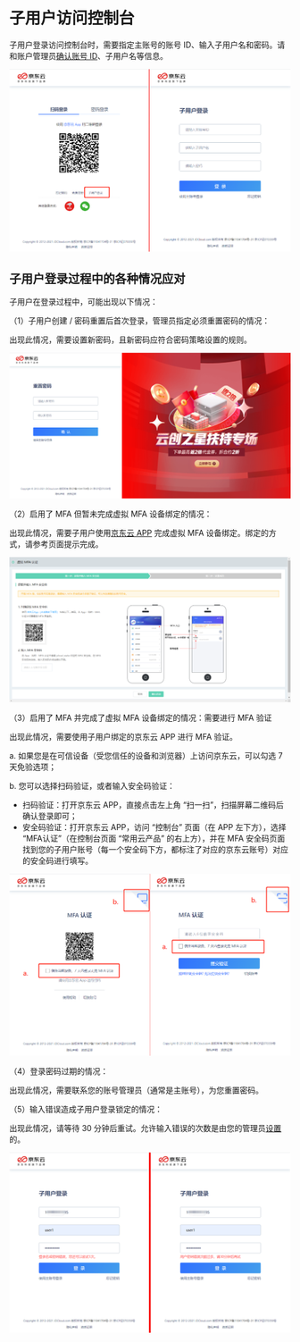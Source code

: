 # 子用户访问控制台

子用户登录访问控制台时，需要指定主账号的账号 ID、输入子用户名和密码。请和账户管理员[确认账号 ID](https://uc.jdcloud.com/account/basic-info)、子用户名等信息。

![image-20210716133043796](../../../../../image/IAM/SubUserManagement/image-20210716133043796.png)

## 子用户登录过程中的各种情况应对

子用户在登录过程中，可能出现以下情况：

（1）子用户创建 / 密码重置后首次登录，管理员指定必须重置密码的情况：

出现此情况，需要设置新密码，且新密码应符合密码策略设置的规则。

![image-20210716133811418](../../../../../image/IAM/SubUserManagement/image-20210716133811418.png)

（2）启用了 MFA 但暂未完成虚拟 MFA 设备绑定的情况：

出现此情况，需要子用户使用[京东云 APP](https://console.jdcloud.com/download) 完成虚拟 MFA 设备绑定。绑定的方式，请参考页面提示完成。

![image-20210716134333907](../../../../../image/IAM/SubUserManagement/image-20210716134333907.png)

（3）启用了 MFA 并完成了虚拟 MFA 设备绑定的情况：需要进行 MFA 验证

出现此情况，需要使用子用户绑定的京东云 APP 进行 MFA 验证。

a. 如果您是在可信设备（受您信任的设备和浏览器）上访问京东云，可以勾选 7 天免验选项；

b. 您可以选择扫码验证，或者输入安全码验证：

- 扫码验证：打开京东云 APP，直接点击左上角 “扫一扫”，扫描屏幕二维码后确认登录即可；
- 安全码验证：打开京东云 APP，访问 “控制台” 页面（在 APP 左下方），选择 “MFA认证”（在控制台页面 “常用云产品” 的右上方），并在 MFA 安全码页面找到您的子用户账号（每一个安全码下方，都标注了对应的京东云账号）对应的安全码进行填写。

![image-20210716134853204](../../../../../image/IAM/SubUserManagement/image-20210716134853204.png)

（4）登录密码过期的情况：

出现此情况，需要联系您的账号管理员（通常是主账号），为您重置密码。



（5）输入错误造成子用户登录锁定的情况：

出现此情况，请等待 30 分钟后重试。允许输入错误的次数是由您的管理员[设置](../../../../../documentation/Management/IAM/Operation-manual/User-management/setting-up-credential-policies.md)的。

![image-20210716140133985](../../../../../image/IAM/SubUserManagement/image-20210716140133985.png)
